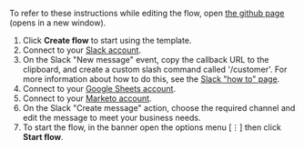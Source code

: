 To refer to these instructions while editing the flow, open [the github page](https://github.com/ot4i/app-connect-templates/blob/master/resources/markdown/Create%20new%20leads%20in%20Marketo%20by%20capturing%20lead%20names%20and%20details%20in%20Slack_instructions.md) (opens in a new window).

1. Click **Create flow** to start using the template.
1. Connect to your [Slack account](http://ibm.biz/acslack).
1. On the Slack "New message" event, copy the callback URL to the clipboard, and create a custom slash command called '/customer'. For more information about how to do this, see the [Slack "how to" page](http://ibm.biz/acslack#considerations).
1. Connect to your [Google Sheets account](http://ibm.biz/acgsheets).
1. Connect to your [Marketo account](http://ibm.biz/appconnect-marketo).
1. On the Slack "Create message" action, choose the required channel and edit the message to meet your business needs.
1. To start the flow, in the banner open the options menu [&#8942;] then click **Start flow**.
